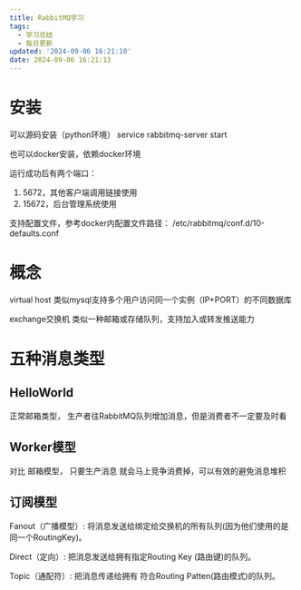 ```yaml
---
title: RabbitMQ学习
tags:
  - 学习总结
  - 每日更新
updated: '2024-09-06 16:21:10'
date: 2024-09-06 16:21:13
---
```


# 安装

可以源码安装（python环境）
service rabbitmq-server start

也可以docker安装，依赖docker环境


运行成功后有两个端口：

1. 5672，其他客户端调用链接使用
2. 15672，后台管理系统使用

支持配置文件，参考docker内配置文件路径： /etc/rabbitmq/conf.d/10-defaults.conf

# 概念

virtual host 
类似mysql支持多个用户访问同一个实例（IP+PORT）的不同数据库

exchange交换机
类似一种邮箱或存储队列，支持加入或转发推送能力

# 五种消息类型

## HelloWorld

正常邮箱类型， 生产者往RabbitMQ队列增加消息，但是消费者不一定要及时看


## Worker模型
对比 邮箱模型， 只要生产消息 就会马上竞争消费掉，可以有效的避免消息堆积



## 订阅模型
Fanout（广播模型）: 将消息发送给绑定给交换机的所有队列(因为他们使用的是同一个RoutingKey)。


Direct（定向）: 把消息发送给拥有指定Routing Key (路由键)的队列。


Topic（通配符）: 把消息传递给拥有 符合Routing Patten(路由模式)的队列。








